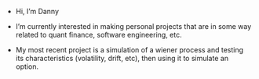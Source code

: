 -  Hi, I’m Danny

-  I’m currently interested in making personal projects that are in some way related to quant finance, software engineering, etc.
- My most recent project is a simulation of a wiener process and testing its characteristics (volatility, drift, etc), then using it to simulate an option.


<!---
dannyphandannyphan/dannyphandannyphan is a ✨ special ✨ repository because its `README.md` (this file) appears on your GitHub profile.
You can click the Preview link to take a look at your changes.
--->
